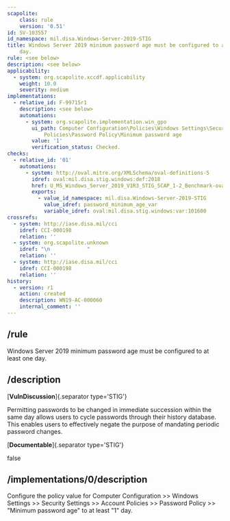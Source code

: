 ```yaml
---
scapolite:
    class: rule
    version: '0.51'
id: SV-103557
id_namespace: mil.disa.Windows-Server-2019-STIG
title: Windows Server 2019 minimum password age must be configured to at least one
    day.
rule: <see below>
description: <see below>
applicability:
  - system: org.scapolite.xccdf.applicability
    weight: 10.0
    severity: medium
implementations:
  - relative_id: F-99715r1
    description: <see below>
    automations:
      - system: org.scapolite.implementation.win_gpo
        ui_path: Computer Configuration\Policies\Windows Settings\Security Settings\Account
            Policies\Password Policy\Minimum password age
        value: '1'
        verification_status: Checked.
checks:
  - relative_id: '01'
    automations:
      - system: http://oval.mitre.org/XMLSchema/oval-definitions-5
        idref: oval:mil.disa.stig.windows:def:2018
        href: U_MS_Windows_Server_2019_V1R3_STIG_SCAP_1-2_Benchmark-oval.xml
        exports:
          - value_id_namespace: mil.disa.Windows-Server-2019-STIG
            value_idref: password_minimum_age_var
            variable_idref: oval:mil.disa.stig.windows:var:101600
crossrefs:
  - system: http://iase.disa.mil/cci
    idref: CCI-000198
    relation: ''
  - system: org.scapolite.unknown
    idref: "\n            "
    relation: ''
  - system: http://iase.disa.mil/cci
    idref: CCI-000198
    relation: ''
history:
  - version: r1
    action: created
    description: WN19-AC-000060
    internal_comment: ''
---
```



## /rule

Windows Server 2019 minimum password age must be configured to at least one day.

## /description

[**VulnDiscussion**]{.separator type='STIG'}

Permitting passwords to be changed in immediate succession within the same day allows users to cycle passwords through their history database. This enables users to effectively negate the purpose of mandating periodic password changes.

[**Documentable**]{.separator type='STIG'}

false

## /implementations/0/description

Configure the policy value for Computer Configuration >> Windows Settings >> Security Settings >> Account Policies >> Password Policy >> "Minimum password age" to at least "1" day.
